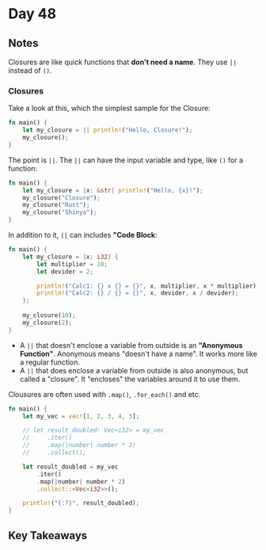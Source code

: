 # Day 48

## Notes

Closures are like quick functions that **don't need a name**.
They use `||` instead of `()`. 

### Closures

Take a look at this, which the simplest sample for the Closure:

```rust
fn main() {
    let my_closure = || println!("Hello, Closure!");
    my_closure();
}
```

The point is `||`.
The `||` can have the input variable and type, like `()` for a function:

```rust
fn main() {
    let my_closure = |x: &str| println!("Hello, {x}!");
    my_closure("Closure");
    my_closure("Rust");
    my_closure("Shinya");
}
```

In addition to it, `||` can includes **"Code Block**:

```rust
fn main() {
    let my_closure = |x: i32| {
        let multiplier = 10;
        let devider = 2;

        println!("Calc1: {} x {} = {}", x, multiplier, x * multiplier);
        println!("Calc2: {} / {} = {}", x, devider, x / devider);
    };
    
    my_closure(10);
    my_closure(2);
}
```

- A `||` that doesn't enclose a variable from outside is an **"Anonymous Function"**. Anonymous means "doesn't have a name". It works more like a regular function.
- A `||` that does enclose a variable from outside is also anonymous, but called a "closure". It "encloses" the variables around it to use them.

Clousures are often used with `.map()`, `.for_each()` and etc.

```rust
fn main() {
    let my_vec = vec![1, 2, 3, 4, 5];

    // let result_doubled: Vec<i32> = my_vec        
    //     .iter()                     
    //     .map(|number| number * 2)   
    //     .collect();   

    let result_doubled = my_vec        
        .iter()                     
        .map(|number| number * 2)   
        .collect::<Vec<i32>>();

    println!("{:?}", result_doubled);
}
```

## Key Takeaways

